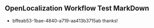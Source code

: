 ## OpenLocalization Workflow Test MarkDown
* bffeab53-1bae-4840-a719-aa413b3715ab thanks!

<!--HONumber=Jul16_HO3-->


